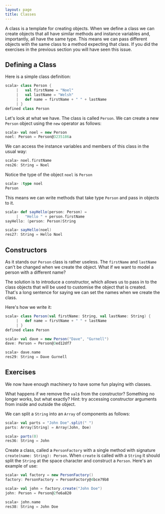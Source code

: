 ```yaml
---
layout: page
title: Classes
---
```


A class is a template for creating objects. When we define a class we can create objects that all have similar methods and instance variables and, importantly, all have the same type. This means we can pass different objects with the same class to a method expecting that class. If you did the exercises in the previous section you will have seen this issue.

## Defining a Class

Here is a simple class definition:

```scala
scala> class Person {
     |   val firstName = "Noel"
     |   val lastName = "Welsh"
     |   def name = firstName + " " + lastName
     | }
defined class Person
```

Let's look at what we have. The class is called `Person`. We can create a new `Person` object using the `new` operator as follows:

```scala
scala> val noel = new Person
noel: Person = Person@3235186a
```

We can access the instance variables and members of this class in the usual way:

```scala
scala> noel.firstName
res26: String = Noel
```

Notice the type of the object `noel` is `Person`

```scala
scala> :type noel
Person
```

This means we can write methods that take type `Person` and pass in objects to it.

```scala
scala> def sayHello(person: Person) =
     |   "Hello " + person.firstName
sayHello: (person: Person)String

scala> sayHello(noel)
res27: String = Hello Noel
```

## Constructors

As it stands our `Person` class is rather useless. The `firstName` and `lastName` can't be changed when we create the object. What if we want to model a person with a different name?

The solution is to introduce a constructor, which allows us to pass in to the class objects that will be used to customise the object that is created. That's a long sentence for saying we can set the names when we create the class.

Here's how we write it:

```scala
scala> class Person(val firstName: String, val lastName: String) {
     |   def name = firstName + " " + lastName
     | }
defined class Person

scala> val dave = new Person("Dave", "Gurnell")
dave: Person = Person@3ed12df7

scala> dave.name
res29: String = Dave Gurnell
```

## Exercises

We now have enough machinery to have some fun playing with classes.

What happens if we remove the `val`s from the constructor? Something no longer works, but what exactly? Hint: try accessing constructor arguments from inside and outside the object.


We can split a `String` into an `Array` of components as follows:

```scala
scala> val parts = "John Doe".split(" ")
parts: Array[String] = Array(John, Doe)

scala> parts(0)
res36: String = John
```

Create a class, called a `PersonFactory` with a single method with signature `create(name: String): Person`. When `create` is called with a `String` it should split the `String` at the space character and construct a `Person`. Here's an example of use:

```scala
scala> val factory = new PersonFactory()
factory: PersonFactory = PersonFactory@4bce79b8

scala> val john = factory.create("John Doe")
john: Person = Person@2fe6a820

scala> john.name
res38: String = John Doe
```
